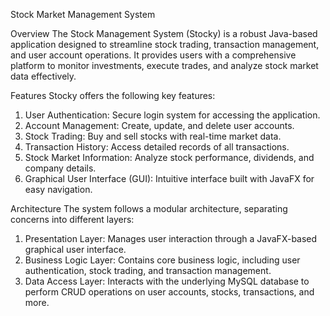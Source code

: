 Stock Market Management System

Overview
The Stock Management System (Stocky) is a robust Java-based application designed to streamline stock trading, transaction management, and user account operations. It provides users with a comprehensive platform to monitor investments, execute trades, and analyze stock market data effectively.

Features
Stocky offers the following key features:

1. User Authentication: Secure login system for accessing the application.
2. Account Management: Create, update, and delete user accounts.
3. Stock Trading: Buy and sell stocks with real-time market data.
4. Transaction History: Access detailed records of all transactions.
5. Stock Market Information: Analyze stock performance, dividends, and company details.
6. Graphical User Interface (GUI): Intuitive interface built with JavaFX for easy navigation.

Architecture
The system follows a modular architecture, separating concerns into different layers:

1. Presentation Layer: Manages user interaction through a JavaFX-based graphical user interface.
2. Business Logic Layer: Contains core business logic, including user authentication, stock trading, and transaction management.
3. Data Access Layer: Interacts with the underlying MySQL database to perform CRUD operations on user accounts, stocks, transactions, and more.








